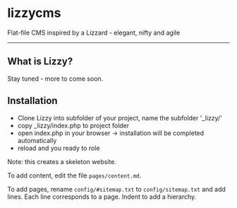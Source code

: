 # lizzycms
Flat-file CMS inspired by a Lizzard - elegant, nifty and agile

---

## What is Lizzy?

Stay tuned - more to come soon.

## Installation

- Clone Lizzy into subfolder of your project, name the subfolder '_lizzy/'
- copy _lizzy/index.php to project folder
- open index.php in your browser -> installation will be completed automatically
- reload and you ready to role

Note: this creates a skeleton website.

To add content, edit the file `pages/content.md`.

To add pages, rename `config/#sitemap.txt` to `config/sitemap.txt` and add lines. 
Each line corresponds to a page. Indent to add a hierarchy.

